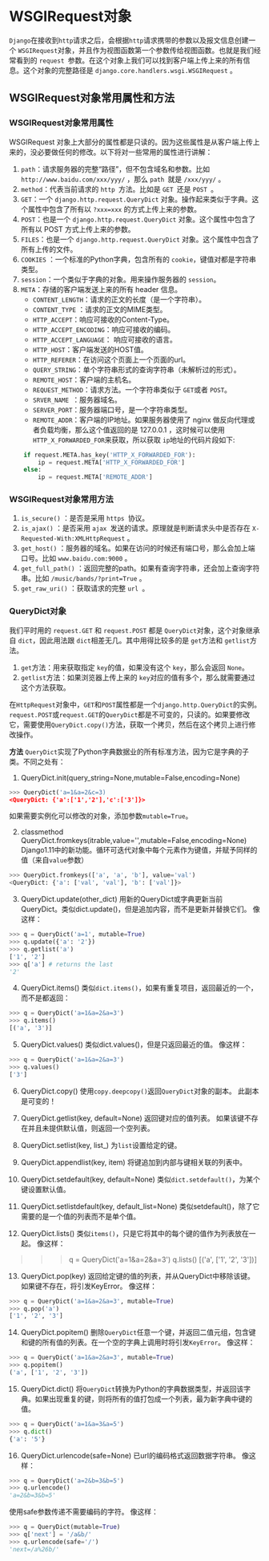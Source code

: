 # WSGIRequest对象

`Django`在接收到`http`请求之后，会根据`http`请求携带的参数以及报文信息创建一个 `WSGIRequest`对象，并且作为视图函数第一个参数传给视图函数。也就是我们经常看到的 `request `参数。在这个对象上我们可以找到客户端上传上来的所有信息。这个对象的完整路径是 `django.core.handlers.wsgi.WSGIRequest` 。

## WSGIRequest对象常用属性和方法

### WSGIRequest对象常用属性

WSGIRequest 对象上大部分的属性都是只读的。因为这些属性是从客户端上传上来的，没必要做任何的修改。以下将对一些常用的属性进行讲解：
1. `path`：请求服务器的完整“路径”，但不包含域名和参数。比如 `http://www.baidu.com/xxx/yyy/` ，那么 `path `就是 `/xxx/yyy/` 。
2. `method`：代表当前请求的 `http `方法。比如是 `GET `还是 `POST `。
3. `GET`：一个 `django.http.request.QueryDict` 对象。操作起来类似于字典。这个属性中包含了所有以 `?xxx=xxx` 的方式上传上来的参数。
4. `POST`：也是一个 `django.http.request.QueryDict` 对象。这个属性中包含了所有以 POST 方式上传上来的参数。
5. `FILES`：也是一个 `django.http.request.QueryDict` 对象。这个属性中包含了所有上传的文件。
6. `COOKIES` ：一个标准的Python字典，包含所有的 `cookie`，键值对都是字符串类型。
7. `session`：一个类似于字典的对象。用来操作服务器的 `session`。
8. `META`：存储的客户端发送上来的所有 header 信息。
    +  `CONTENT_LENGTH`：请求的正文的长度（是一个字符串）。
    +  `CONTENT_TYPE` ：请求的正文的MIME类型。
    + `HTTP_ACCEPT`：响应可接收的Content-Type。
    + `HTTP_ACCEPT_ENCODING`：响应可接收的编码。
    + `HTTP_ACCEPT_LANGUAGE`： 响应可接收的语言。
    + `HTTP_HOST`：客户端发送的HOST值。
    + `HTTP_REFERER`：在访问这个页面上一个页面的url。
    + `QUERY_STRING`：单个字符串形式的查询字符串（未解析过的形式）。
    + `REMOTE_HOST`：客户端的主机名。
    + `REQUEST_METHOD`：请求方法。一个字符串类似于 `GET`或者 `POST`。
    + `SRVER_NAME `：服务器域名。
    + `SERVER_PORT`：服务器端口号，是一个字符串类型。
    + `REMOTE_ADDR`：客户端的IP地址。如果服务器使用了 nginx 做反向代理或者负载均衡，那么这个值返回的是 127.0.0.1 ，这时候可以使用 `HTTP_X_FORWARDED_FOR`来获取，所以获取 `ip`地址的代码片段如下:

```python
    if request.META.has_key('HTTP_X_FORWARDED_FOR'):
        ip = request.META['HTTP_X_FORWARDED_FOR']
    else:
        ip = request.META['REMOTE_ADDR']
```


### WSGIRequest对象常用方法

1. `is_secure()` ：是否是采用 `https `协议。
2. `is_ajax()` ：是否采用 `ajax `发送的请求。原理就是判断请求头中是否存在 `X-Requested-With:XMLHttpRequest` 。
3. `get_host()` ：服务器的域名。如果在访问的时候还有端口号，那么会加上端口号。比如 `www.baidu.com:9000` 。
4. `get_full_path()` ：返回完整的path。如果有查询字符串，还会加上查询字符串。比如 `/music/bands/?print=True` 。
5. `get_raw_uri()` ：获取请求的完整 `url `。

### QueryDict对象

我们平时用的 `request.GET` 和 `request.POST` 都是 `QueryDict`对象，这个对象继承自 `dict`，因此用法跟 `dict`相差无几。其中用得比较多的是 `get`方法和 `getlist`方法。
1. `get`方法：用来获取指定 `key`的值，如果没有这个 `key`，那么会返回 `None`。
2. `getlist`方法：如果浏览器上传上来的 `key`对应的值有多个，那么就需要通过这个方法获取。

在`HttpRequest`对象中，`GET`和`POST`属性都是一个`django.http.QueryDict`的实例。`request.POST`或`request.GET`的`QueryDict`都是不可变的，只读的。如果要修改它，需要使用`QueryDict.copy()`方法，获取一个拷贝，然后在这个拷贝上进行修改操作。

**方法**
`QueryDict`实现了Python字典数据业的所有标准方法，因为它是字典的子类。不同之处有：
1. QueryDict.init(query_string=None,mutable=False,encoding=None)
```python
>>> QueryDict('a=1&a=2&c=3)
<QueryDict: {'a':['1','2'],'c':['3']}>
```
如果需要实例化可以修改的对象，添加参数`mutable=True`。

2. classmethod QueryDict.fromkeys(itrable,value='',mutable=False,encoding=None)
Django1.11中的新功能。循环可迭代对象中每个元素作为键值，并赋予同样的值（来自`value`参数）
```python
>>> QueryDict.fromkeys(['a', 'a', 'b'], value='val')
<QueryDict: {'a': ['val', 'val'], 'b': ['val']}>
```

3. QueryDict.update(other_dict)
用新的QueryDict或字典更新当前QueryDict。类似dict.update()，但是追加内容，而不是更新并替换它们。 像这样：
```python
>>> q = QueryDict('a=1', mutable=True)
>>> q.update({'a': '2'})
>>> q.getlist('a')
['1', '2']
>>> q['a'] # returns the last
'2'
```

4. QueryDict.items()
类似`dict.items()`，如果有重复项目，返回最近的一个，而不是都返回：
```python
>>> q = QueryDict('a=1&a=2&a=3')
>>> q.items()
[('a', '3')]
```

5. QueryDict.values()
类似dict.values()，但是只返回最近的值。 像这样：
```python
>>> q = QueryDict('a=1&a=2&a=3')
>>> q.values()
['3']
```

6. QueryDict.copy()
使用`copy.deepcopy()`返回`QueryDict`对象的副本。 此副本是可变的！

7. QueryDict.getlist(key, default=None)
返回键对应的值列表。 如果该键不存在并且未提供默认值，则返回一个空列表。

8. QueryDict.setlist(key, list_)
为`list`设置给定的键。

9. QueryDict.appendlist(key, item)
将键追加到内部与键相关联的列表中。

10. QueryDict.setdefault(key, default=None)
类似`dict.setdefault()`，为某个键设置默认值。

11. QueryDict.setlistdefault(key, default_list=None)
类似setdefault()，除了它需要的是一个值的列表而不是单个值。

12. QueryDict.lists()
类似`items()`，只是它将其中的每个键的值作为列表放在一起。 像这样：
>>> q = QueryDict('a=1&a=2&a=3')
>>> q.lists()
[('a', ['1', '2', '3'])]

13. QueryDict.pop(key)
返回给定键的值的列表，并从QueryDict中移除该键。 如果键不存在，将引发KeyError。 像这样：
```python
>>> q = QueryDict('a=1&a=2&a=3', mutable=True)
>>> q.pop('a')
['1', '2', '3']
```

14. QueryDict.popitem()
删除`QueryDict`任意一个键，并返回二值元组，包含键和键的所有值的列表。在一个空的字典上调用时将引发`KeyError`。 像这样：
```python
>>> q = QueryDict('a=1&a=2&a=3', mutable=True)
>>> q.popitem()
('a', ['1', '2', '3'])
```

15. QueryDict.dict()
将`QueryDict`转换为Python的字典数据类型，并返回该字典。如果出现重复的键，则将所有的值打包成一个列表，最为新字典中键的值。
```python
>>> q = QueryDict('a=1&a=3&a=5')
>>> q.dict()
{'a': '5'}
```

16. QueryDict.urlencode(safe=None)
已url的编码格式返回数据字符串。 像这样：
```python
>>> q = QueryDict('a=2&b=3&b=5')
>>> q.urlencode()
'a=2&b=3&b=5'
```
使用safe参数传递不需要编码的字符。 像这样：
```python
>>> q = QueryDict(mutable=True)
>>> q['next'] = '/a&b/'
>>> q.urlencode(safe='/')
'next=/a%26b/'
```
